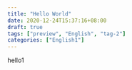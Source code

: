 ```yaml
---
title: "Hello World"
date: 2020-12-24T15:37:16+08:00
draft: true
tags: ["preview", "English", "tag-2"]
categories: ["English1"]
---
```

hello1
